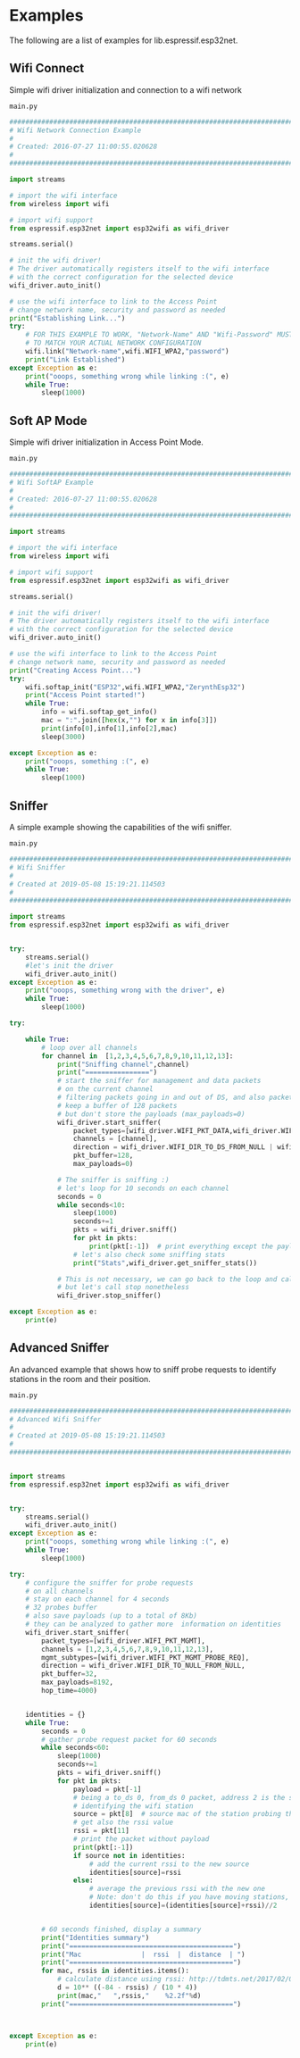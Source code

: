 # Examples

The following are a list of examples for lib.espressif.esp32net.

## Wifi Connect


Simple wifi driver initialization and connection to a wifi network


```main.py```

```python
################################################################################
# Wifi Network Connection Example
#
# Created: 2016-07-27 11:00:55.020628
#
################################################################################

import streams

# import the wifi interface
from wireless import wifi

# import wifi support
from espressif.esp32net import esp32wifi as wifi_driver

streams.serial()

# init the wifi driver!
# The driver automatically registers itself to the wifi interface
# with the correct configuration for the selected device
wifi_driver.auto_init()

# use the wifi interface to link to the Access Point
# change network name, security and password as needed
print("Establishing Link...")
try:
    # FOR THIS EXAMPLE TO WORK, "Network-Name" AND "Wifi-Password" MUST BE SET
    # TO MATCH YOUR ACTUAL NETWORK CONFIGURATION
    wifi.link("Network-name",wifi.WIFI_WPA2,"password")
    print("Link Established")
except Exception as e:
    print("ooops, something wrong while linking :(", e)
    while True:
        sleep(1000)

```
## Soft AP Mode


Simple wifi driver initialization in Access Point Mode.


```main.py```

```python
################################################################################
# Wifi SoftAP Example
#
# Created: 2016-07-27 11:00:55.020628
#
################################################################################

import streams

# import the wifi interface
from wireless import wifi

# import wifi support
from espressif.esp32net import esp32wifi as wifi_driver

streams.serial()

# init the wifi driver!
# The driver automatically registers itself to the wifi interface
# with the correct configuration for the selected device
wifi_driver.auto_init()

# use the wifi interface to link to the Access Point
# change network name, security and password as needed
print("Creating Access Point...")
try:
    wifi.softap_init("ESP32",wifi.WIFI_WPA2,"ZerynthEsp32")
    print("Access Point started!")
    while True:
        info = wifi.softap_get_info()
        mac = ":".join([hex(x,"") for x in info[3]])
        print(info[0],info[1],info[2],mac)
        sleep(3000)

except Exception as e:
    print("ooops, something :(", e)
    while True:
        sleep(1000)

```
## Sniffer


A simple example showing the capabilities of the wifi sniffer.



```main.py```

```python
################################################################################
# Wifi Sniffer
#
# Created at 2019-05-08 15:19:21.114503
#
################################################################################

import streams
from espressif.esp32net import esp32wifi as wifi_driver


try:
    streams.serial()
    #let's init the driver
    wifi_driver.auto_init()
except Exception as e:
    print("ooops, something wrong with the driver", e)
    while True:
        sleep(1000)

try:

    while True:
        # loop over all channels
        for channel in  [1,2,3,4,5,6,7,8,9,10,11,12,13]:
            print("Sniffing channel",channel)
            print("================")
            # start the sniffer for management and data packets
            # on the current channel
            # filtering packets going in and out of DS, and also packets with no direction
            # keep a buffer of 128 packets
            # but don't store the payloads (max_payloads=0)
            wifi_driver.start_sniffer(
                packet_types=[wifi_driver.WIFI_PKT_DATA,wifi_driver.WIFI_PKT_MGMT],
                channels = [channel],
                direction = wifi_driver.WIFI_DIR_TO_DS_FROM_NULL | wifi_driver.WIFI_DIR_TO_NULL_FROM_DS | wifi_driver.WIFI_DIR_TO_NULL_FROM_NULL,
                pkt_buffer=128,
                max_payloads=0)

            # The sniffer is sniffing :)
            # let's loop for 10 seconds on each channel
            seconds = 0
            while seconds<10:
                sleep(1000)
                seconds+=1
                pkts = wifi_driver.sniff()
                for pkt in pkts:
                    print(pkt[:-1])  # print everything except the payload
                # let's also check some sniffing stats 
                print("Stats",wifi_driver.get_sniffer_stats())

            # This is not necessary, we can go back to the loop and call start_sniffer again
            # but let's call stop nonetheless
            wifi_driver.stop_sniffer()

except Exception as e:
    print(e)

```
## Advanced Sniffer


An advanced example that shows how to sniff probe requests to identify stations in the room and their position.



```main.py```

```python
################################################################################
# Advanced Wifi Sniffer
#
# Created at 2019-05-08 15:19:21.114503
#
################################################################################


import streams
from espressif.esp32net import esp32wifi as wifi_driver


try:
    streams.serial()
    wifi_driver.auto_init()
except Exception as e:
    print("ooops, something wrong while linking :(", e)
    while True:
        sleep(1000)

try:
    # configure the sniffer for probe requests
    # on all channels
    # stay on each channel for 4 seconds
    # 32 probes buffer
    # also save payloads (up to a total of 8Kb)
    # they can be analyzed to gather more  information on identities
    wifi_driver.start_sniffer(
        packet_types=[wifi_driver.WIFI_PKT_MGMT],
        channels = [1,2,3,4,5,6,7,8,9,10,11,12,13],
        mgmt_subtypes=[wifi_driver.WIFI_PKT_MGMT_PROBE_REQ],
        direction = wifi_driver.WIFI_DIR_TO_NULL_FROM_NULL,
        pkt_buffer=32,
        max_payloads=8192,
        hop_time=4000)


    identities = {}
    while True:
        seconds = 0
        # gather probe request packet for 60 seconds
        while seconds<60:
            sleep(1000)
            seconds+=1
            pkts = wifi_driver.sniff()
            for pkt in pkts:
                payload = pkt[-1]
                # being a to_ds 0, from_ds 0 packet, address 2 is the source mac
                # identifying the wifi station
                source = pkt[8]  # source mac of the station probing the network
                # get also the rssi value
                rssi = pkt[11]
                # print the packet without payload
                print(pkt[:-1])
                if source not in identities:
                    # add the current rssi to the new source
                    identities[source]=rssi
                else:
                    # average the previous rssi with the new one
                    # Note: don't do this if you have moving stations, like smartphones on people :)
                    identities[source]=(identities[source]+rssi)//2


        # 60 seconds finished, display a summary
        print("Identities summary")
        print("=========================================")
        print("Mac               |  rssi  |  distance  | ")
        print("=========================================")
        for mac, rssis in identities.items():
            # calculate distance using rssi: http://tdmts.net/2017/02/04/using-wifi-rssi-to-estimate-distance-to-an-access-point/
            d = 10** ((-84 - rssis) / (10 * 4))
            print(mac,"   ",rssis,"    %2.2f"%d)
        print("=========================================")



except Exception as e:
    print(e)

```
<!--stackedit_data:
eyJoaXN0b3J5IjpbMTI1NzIzMjMyMl19
-->
